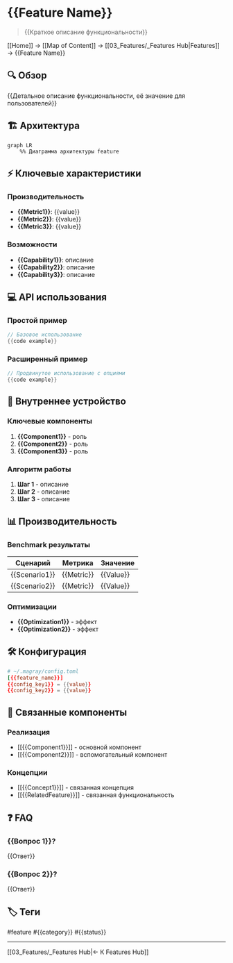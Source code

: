 # {{Feature Name}}

> {{Краткое описание функциональности}}

[[Home]] → [[Map of Content]] → [[03_Features/_Features Hub|Features]] → {{Feature Name}}

## 🔍 Обзор

{{Детальное описание функциональности, её значение для пользователей}}

## 🏗️ Архитектура

```mermaid
graph LR
    %% Диаграмма архитектуры feature
```

## ⚡ Ключевые характеристики

### Производительность
- **{{Metric1}}**: {{value}} 
- **{{Metric2}}**: {{value}}
- **{{Metric3}}**: {{value}}

### Возможности
- **{{Capability1}}**: описание
- **{{Capability2}}**: описание
- **{{Capability3}}**: описание

## 💻 API использования

### Простой пример

```rust
// Базовое использование
{{code example}}
```

### Расширенный пример

```rust
// Продвинутое использование с опциями
{{code example}}
```

## 🔧 Внутреннее устройство

### Ключевые компоненты
1. **{{Component1}}** - роль
2. **{{Component2}}** - роль
3. **{{Component3}}** - роль

### Алгоритм работы
1. **Шаг 1** - описание
2. **Шаг 2** - описание
3. **Шаг 3** - описание

## 📊 Производительность

### Benchmark результаты

| Сценарий | Метрика | Значение |
|----------|---------|----------|
| {{Scenario1}} | {{Metric}} | {{Value}} |
| {{Scenario2}} | {{Metric}} | {{Value}} |

### Оптимизации
- **{{Optimization1}}** - эффект
- **{{Optimization2}}** - эффект

## 🛠️ Конфигурация

```toml
# ~/.magray/config.toml
[{{feature_name}}]
{{config_key1}} = {{value}}
{{config_key2}} = {{value}}
```

## 🔗 Связанные компоненты

### Реализация
- [[{{Component1}}]] - основной компонент
- [[{{Component2}}]] - вспомогательный компонент

### Концепции
- [[{{Concept1}}]] - связанная концепция
- [[{{RelatedFeature}}]] - связанная функциональность

## ❓ FAQ

### {{Вопрос 1}}?
{{Ответ}}

### {{Вопрос 2}}?
{{Ответ}}

## 🏷️ Теги

#feature #{{category}} #{{status}}

---
[[03_Features/_Features Hub|← К Features Hub]]